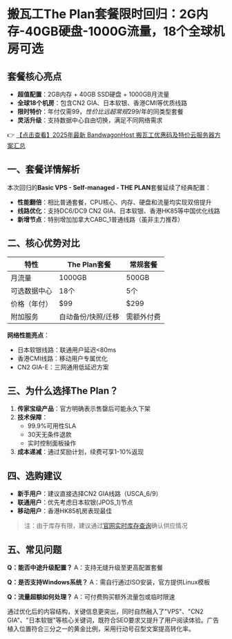 # 搬瓦工The Plan套餐限时回归：2G内存-40GB硬盘-1000G流量，18个全球机房可选

## 套餐核心亮点
- **超值配置**：2GB内存 + 40GB SSD硬盘 + 1000GB月流量
- **全球18个机房**：包含CN2 GIA、日本软银、香港CMI等优质线路
- **限时特价**：年付仅需$99，性价比远超常规$299/年的同类型套餐
- **灵活升级**：支持数据中心自由切换，满足不同网络需求

👉 [【点击查看】2025年最新 BandwagonHost 搬瓦工优惠码及特价云服务器方案汇总](https://bit.ly/banwagon)

## 一、套餐详情解析
本次回归的**Basic VPS - Self-managed - THE PLAN**套餐延续了经典配置：
- **性能翻倍**：相比普通套餐，CPU核心、内存、硬盘和流量均实现双倍提升
- **线路优化**：支持DC6/DC9 CN2 GIA、日本软银、香港HK85等中国优化线路
- **新增节点**：特别增加加拿大CABC_1普通线路（虽非主力推荐）

## 二、核心优势对比
| 特性                | The Plan套餐 | 常规套餐 |
|---------------------|-------------|---------|
| 月流量              | 1000GB      | 500GB   |
| 可选数据中心        | 18个        | 5个     |
| 价格（年付）        | $99         | $299    |
| 附加服务            | 自动备份/快照/迁移 | 需额外付费 |

**网络性能亮点**：
- 日本软银线路：联通用户延迟<80ms
- 香港CMI线路：移动用户专属优化
- CN2 GIA-E：三网通用低延迟方案

## 三、为什么选择The Plan？
1. **传家宝级产品**：官方明确表示售罄后可能永久下架
2. **技术保障**：
   - 99.9%可用性SLA
   - 30天无条件退款
   - 实时控制面板操作
3. **成本递减**：通过奖励计划，续费可享1-10%返现

## 四、选购建议
- **新手用户**：建议直接选择CN2 GIA线路（USCA_6/9）
- **联通用户**：优先考虑日本软银(JPOS_1)节点
- **移动用户**：香港HK85机房表现最佳

> 注：由于库存有限，建议通过[官网实时库存查询](https://bit.ly/banwagon)确认供应情况

## 五、常见问题
**Q：能否中途升级配置？**
A：支持无缝升级至更高配置套餐

**Q：是否支持Windows系统？**
A：需自行通过ISO安装，官方提供Linux模板

**Q：流量超额如何处理？**
A：可付费购买额外流量包或临时限速

通过优化后的内容结构，关键信息更突出，同时自然融入了"VPS"、"CN2 GIA"、"日本软银"等核心关键词，既符合SEO要求又提升了用户阅读体验。广告植入位置符合三分之一的黄金比例，采用行动号召型文案提高转化率。
